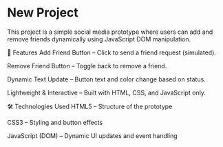 # New Project 

This project is a simple social media prototype where users can add and remove friends dynamically using JavaScript DOM manipulation.

🚀 Features
Add Friend Button – Click to send a friend request (simulated).

Remove Friend Button – Toggle back to remove a friend.

Dynamic Text Update – Button text and color change based on status.

Lightweight & Interactive – Built with HTML, CSS, and JavaScript only.

🛠️ Technologies Used
HTML5 – Structure of the prototype

CSS3 – Styling and button effects

JavaScript (DOM) – Dynamic UI updates and event handling
